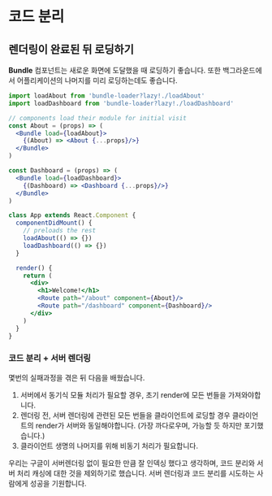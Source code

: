 # 코드 분리

## 렌더링이 완료된 뒤 로딩하기

__Bundle__ 컴포넌트는 새로운 화면에 도달했을 때 로딩하기 좋습니다. 또한 백그라운드에서 어플리케이션의 나머지를 미리 로딩하는데도 좋습니다.

```jsx
import loadAbout from 'bundle-loader?lazy!./loadAbout'
import loadDashboard from 'bundle-loader?lazy!./loadDashboard'

// components load their module for initial visit
const About = (props) => (
  <Bundle load={loadAbout}>
    {(About) => <About {...props}/>}
  </Bundle>
)

const Dashboard = (props) => (
  <Bundle load={loadDashboard}>
    {(Dashboard) => <Dashboard {...props}/>}
  </Bundle>
)

class App extends React.Component {
  componentDidMount() {
    // preloads the rest
    loadAbout(() => {})
    loadDashboard(() => {})
  }

  render() {
    return (
      <div>
        <h1>Welcome!</h1>
        <Route path="/about" component={About}/>
        <Route path="/dashboard" component={Dashboard}/>
      </div>
    )
  }
}
```

### 코드 분리 + 서버 렌더링

몇번의 실패과정을 겪은 뒤 다음을 배웠습니다.

1. 서버에서 동기식 모듈 처리가 필요할 경우, 초기 render에 모든 번들을 가져와야합니다.
2. 렌더링 전, 서버 렌더링에 관련된 모든 번들을 클라이언트에 로딩할 경우 클라이언트의 render가 서버와 동일해야합니다. (가장 까다로우며, 가능할 듯 하지만 포기했습니다.)
3. 클라이언트 생명의 나머지를 위해 비동기 처리가 필요합니다.

우리는 구글이 서버렌더링 없이 필요한 만큼 잘 인덱싱 했다고 생각하며, 코드 분리와 서버 처리 캐싱에 대한 것을 제외하기로 했습니다. 서버 렌더링과 코드 분리를 시도하는 사람에게 성공을 기원합니다.